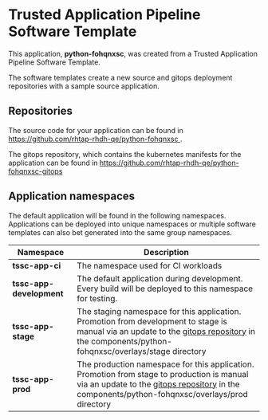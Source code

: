 # Trusted Application Pipeline Software Template

This application, **python-fohqnxsc**, was created from a Trusted Application Pipeline Software Template.

The software templates create a new source and gitops deployment repositories with a sample source application. 

## Repositories

The source code for your application can be found in [https://github.com/rhtap-rhdh-qe/python-fohqnxsc ](https://github.com/rhtap-rhdh-qe/python-fohqnxsc ).
 
The gitops repository, which contains the kubernetes manifests for the application can be found in 
[https://github.com/rhtap-rhdh-qe/python-fohqnxsc-gitops ](https://github.com/rhtap-rhdh-qe/python-fohqnxsc-gitops ) 

## Application namespaces 

The default application will be found in the following namespaces. Applications can be deployed into unique namespaces or multiple software templates can also bet generated into the same group namespaces.  

|  Namespace   |  Description   |  
| -------- | -------- |
| **tssc-app-ci** | The namespace used for CI workloads |
| **tssc-app-development** | The default application during development. Every build will be deployed to this namespace for testing. |
| **tssc-app-stage** | The staging namespace for this application. Promotion from development to stage is manual via an update to the [gitops repository](https://github.com/rhtap-rhdh-qe/python-fohqnxsc-gitops ) in the components/python-fohqnxsc/overlays/stage directory |
| **tssc-app-prod** | The production namespace for this application. Promotion from stage to production is manual via an update to the [gitops repository](https://github.com/rhtap-rhdh-qe/python-fohqnxsc-gitops ) in the components/python-fohqnxsc/overlays/prod directory |